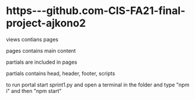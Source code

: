 # https---github.com-CIS-FA21-final-project-ajkono2
views contians pages


pages contains main content

partials are included in pages

partials contains head, header, footer, scripts

to run portal start sprint1.py and open a terminal in the folder and type "npm i" and then "npm start"
